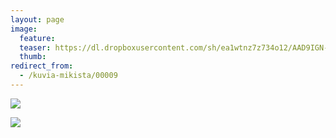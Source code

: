 ```yaml
---
layout: page
image:
  feature:
  teaser: https://dl.dropboxusercontent.com/sh/ea1wtnz7z734o12/AAD9IGN-W9d3aCJblaKO4yRqa/mikin-kuvat/2/IMG08275-245px.jpg
  thumb:
redirect_from:
  - /kuvia-mikista/00009
---
```


[![](https://dl.dropboxusercontent.com/sh/ea1wtnz7z734o12/AAANr4D9RidHHMokPLTcdHJGa/mikin-kuvat/2/IMG08275-800px.jpg)](https://dl.dropboxusercontent.com/sh/ea1wtnz7z734o12/AABuwQgkXagzsXz1S8dnmzSIa/mikin-kuvat/2/IMG08275.jpg)

[![](https://dl.dropboxusercontent.com/sh/ea1wtnz7z734o12/AACRoFRUKHwUJi8CM0R1cMELa/mikin-kuvat/2/IMG08280-800px.jpg)](https://dl.dropboxusercontent.com/sh/ea1wtnz7z734o12/AACr2oPsahyEjymV1UYhQoVma/mikin-kuvat/2/IMG08280.jpg)
